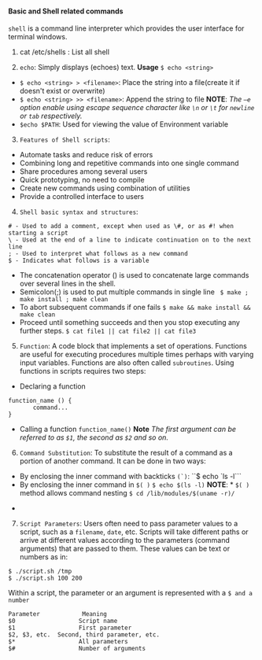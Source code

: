 #### Basic and Shell related commands
`shell` is a command line interpreter which provides the user interface for terminal windows.

1. cat /etc/shells : List all shell

2. `echo`: Simply displays (echoes) text.
**Usage**
`$ echo <string>`
  - `$ echo <string> > <filename>`: Place the string into a file(create it if doesn't exist or overwrite)
 - `$ echo <string> >> <filename>`: Append the string to file
**NOTE**: *The `–e` option enable using escape sequence character like `\n` or `\t` for `newline` or `tab` respectively.*
  - `$echo $PATH`: Used for viewing the value of Environment variable

3. `Features of Shell scripts`:
 - Automate tasks and reduce risk of errors
 - Combining long and repetitive commands into one single command
 - Share procedures among several users
 - Quick prototyping, no need to compile
 - Create new commands using combination of utilities
 - Provide a controlled interface to users

4.  `Shell basic syntax and structures`:
```
# - Used to add a comment, except when used as \#, or as #! when starting a script
\ - Used at the end of a line to indicate continuation on to the next line
; - Used to interpret what follows as a new command
$ - Indicates what follows is a variable
```
 - The concatenation operator (\) is used to concatenate large commands over several lines in the shell.
 - Semicolon(;) is used to put multiple commands in single line
` $ make ; make install ; make clean`
 - To abort subsequent commands if one fails
`$ make && make install && make clean`
 - Proceed until something succeeds and then you stop executing any further steps.
`$ cat file1 || cat file2 || cat file3`

5. `Function`:  A code block that implements a set of operations. Functions are useful for executing procedures multiple times perhaps with varying input variables. Functions are also often called `subroutines`.
Using functions in scripts requires two steps:
 - Declaring a function
```
function_name () {
       command...
}
```
 - Calling a function
``
function_name()
``
**Note** *The first argument can be referred to as `$1`, the second as `$2` and so on.*

6. `Command Substitution`: To substitute the result of a command as a portion of another command. It can be done in two ways:
 - By enclosing the inner command with backticks ``(`)``:
``$ echo `ls -l```
 - By enclosing the inner command in `$( )`
`$ echo $(ls -l)`
**NOTE**: * `$( )` method allows command nesting
`$ cd /lib/modules/$(uname -r)/`
*

7. `Script Parameters`: Users often need to pass parameter values to a script, such as a `filename`, `date`, etc.  Scripts will take different paths or arrive at different values according to the parameters (command arguments) that are passed to them.  These values can be text or numbers as in:
```
$ ./script.sh /tmp
$ ./script.sh 100 200
```
Within a script, the parameter or an argument is represented with a `$ and a number`
```
Parameter            Meaning
$0                  Script name
$1                  First parameter
$2, $3, etc.  Second, third parameter, etc.
$*                  All parameters
$#                  Number of arguments
```

